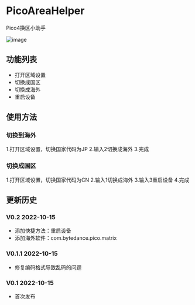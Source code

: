 # PicoAreaHelper
Pico4换区小助手

![image](https://user-images.githubusercontent.com/51113234/195965014-0bcade21-3d44-4a23-bdbb-31ea507af45f.png)

## 功能列表
- 打开区域设置
- 切换成国区
- 切换成海外
- 重启设备

## 使用方法

### 切换到海外
1.打开区域设置，切换国家代码为JP
2.输入2切换成海外
3.完成

### 切换成国区
1.打开区域设置，切换国家代码为CN
2.输入1切换成海外
3.输入3重启设备
4.完成

## 更新历史
### V0.2 2022-10-15
- 添加快捷方法：重启设备
- 添加海外软件：com.bytedance.pico.matrix
### V0.1.1 2022-10-15
- 修复编码格式导致乱码的问题
### V0.1 2022-10-15
- 首次发布
